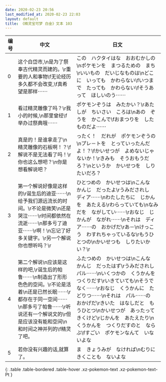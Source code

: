 ```yaml
---
date: 2020-02-23 20:56
last_modified_at: 2020-02-23 22:03
layout: default
title: 《精灵宝可梦 白金》文本 103
---
```

| 编号 | 中文 | 日文 |
| ---- | ---- | ---- |
| 0 | 这个白岱市,\n是为了祭奉古代精灵而建的。\r重要的人和事物\f无论经历多久都不会改变,\f真希望是那样⋯⋯ | この　ハクタイはな　おおむかしの\nポケモンを　まつるための　まち\rいいもの　だいじなものは\nどこに　いっても　かわらない\fいつまで　たっても　かわらない\fそうあって　ほしいのう⋯⋯ |
| 1 | 看过精灵雕像了吗？\r我小的时候,\n那里曾经\f举办过祭典哦⋯⋯ | ポケモンぞうは　みたかい？\rあたしが　ちいさい　ころは\nあの　ぞうを　かこんで\fおまつりを　したものだよ⋯⋯ |
| 2 | 真是的！是谁拿走了\n精灵雕像的石板啊！？\f解说不是无法看了吗！\r你也这么想吧？\n你是想看解说吧？ | ったく！　だれが　ポケモンぞうの\nプレ－トを　とっていったんだよ！？\fかいせつが　よめないじゃないか！\rきみも　そうおもうだろ？\nというか　かいせつを　しりたいだろ？ |
| 3 | 第一个解说好像是这样的\r诞生后的迪亚⋯⋯\n给予我们源远流长的时间。\r不论是微笑\n还是哭泣⋯⋯\r时间都依然在流逝⋯⋯\n那多亏了迪亚⋯⋯\r啊！\n忘记了好多关键字。\r另一个解说你也想听吗？\r | ひとつめの　かいせつは\nこんな　かんじ　だったよ\rうみだされし　ディア⋯⋯\nわたしたちに　じかんを　あたえる\rわらっていても\nなみだを　ながしてい⋯⋯\rおなじ　じかんが　ながれ⋯⋯\nそれは　ディア⋯⋯の　おかげだ\rあ－\nけっこう　わすれちゃっているな\rもうひとつの\nかいせつも　しりたいかい？\r |
| 4 | 第二个解说\n应该是这样的吧,\r诞生后的帕鲁⋯⋯\n制造出了形形色色的空间。\r不论是活着\n还是已然长眠⋯⋯\r都存在于同一空间⋯⋯\n那多亏了帕鲁⋯⋯\r听说还有一个解说文的\r但是应该没有能和空间\n和时间之神并列的\f精灵了吧。 | ふたつめの　かいせつは\nこんな　かんじ　だったはず\rうみだされし　パル⋯⋯\nいくつかの　くうかんを　つくりだす\rいきていても\nそうでなく⋯⋯\rおなじ　くうかんに　たどりつ⋯⋯\nそれは　パル⋯⋯の　おかげだ\rきいた　はなしだと　もうひとつ\nかいせつが　あったって　きくけど\rじかんを　あたえたり\nくうかんを　つくりだすのと　ならぶ\fすごい　ポケモンなんて　いないよな |
| 5 | 若你没有兴趣的话,就算了。 | ま　きょうみが　なければ\nむりに　きくことも　ないよな |
{: .table .table-bordered .table-hover .xz-pokemon-text .xz-pokemon-text-Pt }